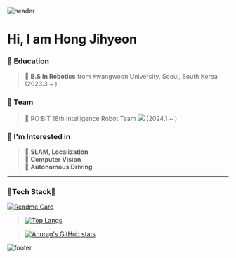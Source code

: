 ![header](https://capsule-render.vercel.app/api?type=waving&color=gradient&height=170&section=header&text=HongJihyeon&fontSize=60&animation=fadeIn&fontAlignY=38&desc=Robotics&descAlignY=55&descAlign=72.8)

# Hi, I am Hong Jihyeon

### 📖 Education
<!-- **I am studying at the Department of Robotics of Kwangwoon University.** -->
> 🏫 **B.S in Robotics** from Kwangwoon University, Seoul, South Korea (2023.3 ~ )

### 🌱 Team
> 💨 RO:BIT 18th Intelligence Robot Team <a href="https://github.com/RO-BIT-Intelligence-Robot-Team"><img src="https://img.shields.io/badge/Team RO:BIT-white?style=flat&logo=windowsterminal&logoColor=red"/></a> (2024.1 ~ )

### 💭 I'm Interested in   
> 🔎 **SLAM, Localization**<br>
> 🔎 **Computer Vision**<br>
> 🔎 **Autonomous Driving**<br>

---

### 🚀**Tech Stack**🚀

<!-- 
> <img src="https://img.shields.io/badge/-A8B9CC?style=flat-square&logo=C&logoColor=white"/><img src="https://img.shields.io/badge/C++-00599C?style=flat-square&logo=C++&logoColor=white"/><img src="https://img.shields.io/badge/Python-3776AB?style=flat-square&logo=Python&logoColor=white"/>
-->

[![Readme Card](https://github-readme-stats.vercel.app/api/pin/?username=mkdir-sweetiepie&repo=github-readme-stats)](https://github.com/mkdir-sweetiepie/github-readme-stats)


> [![Top Langs](https://github-readme-stats.vercel.app/api/top-langs/?username=mkdir-sweetiepie&exclude_repo=mkdir-sweetiepie.github.io&layout=compact&theme=tokyonight)](https://github.com/anuraghazra/github-readme-stats)

> [![Anurag's GitHub stats](https://github-readme-stats.vercel.app/api?username=mkdir-sweetiepie&theme=tokyonight&show_icons=true)](https://github.com/anuraghazra/github-readme-stats)   

![footer](https://capsule-render.vercel.app/api?type=waving&&color=gradient&height=80&section=footer&fontSize=90)
